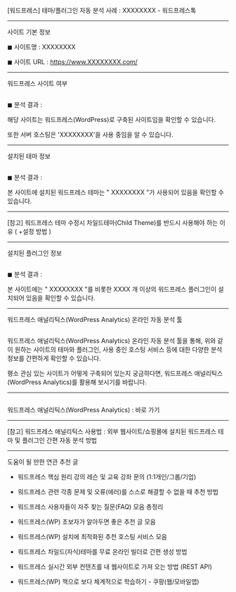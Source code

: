 [워드프레스] 테마/플러그인 자동 분석 사례 : XXXXXXXX - 워드프레스톡

<hr>

사이트 기본 정보

◼︎ 사이트명 : XXXXXXXX

◼︎ 사이트 URL : https://www.XXXXXXXX.com/

<hr>

워드프레스 사이트 여부

<img>

◼︎ 분석 결과 :

해당 사이트는 워드프레스(WordPress)로 구축된 사이트임을 확인할 수 있습니다.

또한 서버 호스팅은 'XXXXXXXX'을 사용 중임을 알 수 있습니다.

<hr>

설치된 테마 정보

<img>

◼︎ 분석 결과 :

본 사이트에 설치된 워드프레스 테마는 " XXXXXXXX "가 사용되어 있음을 확인할 수 있습니다.

<hr>

[참고] 워드프레스 테마 수정시 차일드테마(Child Theme)를 반드시 사용해야 하는 이유 ( +설정 방법 )

<hr>

설치된 플러그인 정보

<img>

◼︎ 분석 결과 :

본 사이트에는 " XXXXXXXX "를 비롯한 XXXX 개 이상의 워드프레스 플러그인이 설치되어 있음을 확인할 수 있습니다.

<hr>

워드프레스 애널리틱스(WordPress Analytics) 온라인 자동 분석 툴

<img>

워드프레스 애널리틱스(WordPress Analytics) 온라인 자동 분석 툴을 통해, 위와 같이 원하는 사이트의 테마와 플러그인, 사용 중인 호스팅 서비스 등에 대한 다양한 분석 정보를 간편하게 확인할 수 있습니다.

평소 관심 있는 사이트가 어떻게 구축되어 있는지 궁금하다면, 워드프레스 애널리틱스(WordPress Analytics)를 활용해 보시기를 바랍니다.﻿

<hr>

<img>

워드프레스 애널리틱스(WordPress Analytics) :
바로 가기

<hr>

[참고] 워드프레스 애널리틱스 사용법 : 외부 웹사이트/쇼핑몰에 설치된 워드프레스 테마 및 플러그인 간편 자동 분석 방법

<hr>

도움이 될 만한 연관 추천 글

- 워드프레스 핵심 원리 강의 레슨 및 교육 강좌 문의 (1:1개인/그룹/기업)

- 워드프레스 관련 각종 문제 및 오류(에러)를 스스로 해결할 수 없을 때 추천 방법

- 워드프레스 사용자들이 자주 찾는 질문(FAQ) 모음 총정리

- 워드프레스(WP) 초보자가 알아두면 좋은 추천 글 모음

- 워드프레스(WP) 설치에 최적화된 추천 호스팅 서비스 모음

- 워드프레스 차일드(자식)테마를 무료 온라인 빌더로 간편 생성 방법

- 워드프레스 실시간 외부 컨텐츠를 내 웹사이트로 가져 오는 방법 (REST API)

- 워드프레스(WP) 책으로 보다 체계적으로 학습하기 - 쿠팡(웹/모바일앱)

